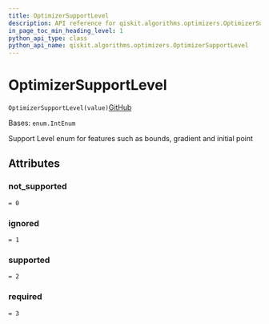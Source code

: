 ```yaml
---
title: OptimizerSupportLevel
description: API reference for qiskit.algorithms.optimizers.OptimizerSupportLevel
in_page_toc_min_heading_level: 1
python_api_type: class
python_api_name: qiskit.algorithms.optimizers.OptimizerSupportLevel
---
```


# OptimizerSupportLevel

<span id="qiskit.algorithms.optimizers.OptimizerSupportLevel" />

`OptimizerSupportLevel(value)`[GitHub](https://github.com/qiskit/qiskit/tree/stable/0.40/qiskit/algorithms/optimizers/optimizer.py "view source code")

Bases: `enum.IntEnum`

Support Level enum for features such as bounds, gradient and initial point

## Attributes

<span id="qiskit.algorithms.optimizers.OptimizerSupportLevel.not_supported" />

### not\_supported

`= 0`

<span id="qiskit.algorithms.optimizers.OptimizerSupportLevel.ignored" />

### ignored

`= 1`

<span id="qiskit.algorithms.optimizers.OptimizerSupportLevel.supported" />

### supported

`= 2`

<span id="qiskit.algorithms.optimizers.OptimizerSupportLevel.required" />

### required

`= 3`

